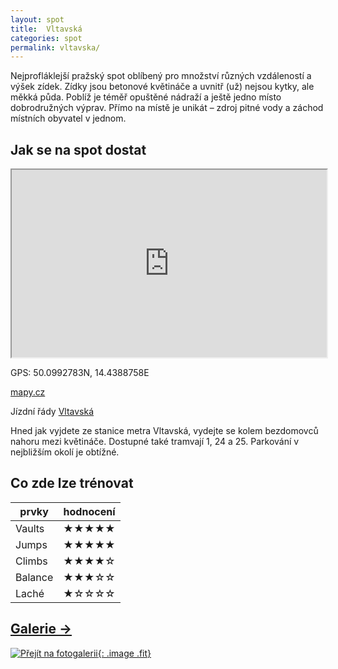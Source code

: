 ```yaml
---
layout: spot
title:  Vltavská
categories: spot
permalink: vltavska/
---
```


Nejprofláklejší pražský spot oblíbený pro množství různých vzdáleností a výšek zídek. Zídky jsou betonové květináče a uvnitř (už) nejsou kytky, ale měkká půda. Poblíž je téměř opuštěné nádraží a ještě jedno místo dobrodružných výprav. Přímo na místě je unikát – zdroj pitné vody a záchod místních obyvatel v jednom.

## Jak se na spot dostat

<iframe width="100%" height="300" src="https://www.google.com/maps/embed/v1/place?zoom=14&q=50.0992783N, 14.4388758E&key=AIzaSyAZNXlZoYrkgR4P9ZNMlyukmqrnvc1hWXM"></iframe>

GPS: 50.0992783N, 14.4388758E

[mapy.cz](http://www.mapy.cz/s/kp7o)

Jízdní řády [Vltavská](http://jizdnirady.idnes.cz/pid/spojeni/?t=Vltavská)

Hned jak vyjdete ze stanice metra Vltavská, vydejte se kolem bezdomovců nahoru mezi květináče. Dostupné také tramvají 1, 24 a 25. Parkování v nejbližším okolí je obtížné.

## Co zde lze trénovat

| prvky          | hodnocení |
| -------------- | --------- |
| Vaults         | ★★★★★     |
| Jumps          | ★★★★★     |
| Climbs         | ★★★★☆     |
| Balance        | ★★★☆☆     |
| Laché          | ★☆☆☆☆     |

## [Galerie →](/galerie/vltavska)

[![Přejít na fotogalerii](https://lh3.googleusercontent.com/VJHY0bGoynAnnPLviITnGdLIxMl-4mMnD9c80ndGKEy0CROymai9jUnbLgDl5pj2DjDwXem_VBK-XVDiYCxDimUBqSRbhQb2rAbrzOuyWLc8MJaqDhlHTcld1LVyRqDzj5GiUT1B4f0crF-8NXouteGUSGOIgLO69Au5pGZWLCyDxj7TqczHT404qas-ERldgiTEeRStUuVR8TX4skhq9TCttxNxfN5FwyzhXpHAHmxigHFd7Y2Pl9dZ9Bj95FKGiNOTp84ZIrmWa7nBZg69xEMb5ECX20p6LqaGk1iuOtngVK6ye_iDhZqhYVKohKT4zRCkmdSF9zj6B0A8a1BrDjwGuLqf-Bj1xvoI799JgWv6XiD9JcFOZ9uKzxKfLkJwZlSmiE-fXoYORpX_UF7KiSrYtVNimyWmC6TirqPmvvUBUWhBuAlnoruaqlR_hK5FfW9u31DsNYxO7uwxDNf6gQqciZBeYkZ55Mf8n2o9Dn0j01pTKgTTOFDkJVXRuAVlE1fnC_qrKnvi7044CAemYrNcaqjdF2_lThLR2HGIHawlkIGFXsVxcey_mxK8MiJpIIMk=w950-h713-no){: .image .fit}](/galerie/vltavska)

<link rel="image_src" href="https://lh3.googleusercontent.com/VJHY0bGoynAnnPLviITnGdLIxMl-4mMnD9c80ndGKEy0CROymai9jUnbLgDl5pj2DjDwXem_VBK-XVDiYCxDimUBqSRbhQb2rAbrzOuyWLc8MJaqDhlHTcld1LVyRqDzj5GiUT1B4f0crF-8NXouteGUSGOIgLO69Au5pGZWLCyDxj7TqczHT404qas-ERldgiTEeRStUuVR8TX4skhq9TCttxNxfN5FwyzhXpHAHmxigHFd7Y2Pl9dZ9Bj95FKGiNOTp84ZIrmWa7nBZg69xEMb5ECX20p6LqaGk1iuOtngVK6ye_iDhZqhYVKohKT4zRCkmdSF9zj6B0A8a1BrDjwGuLqf-Bj1xvoI799JgWv6XiD9JcFOZ9uKzxKfLkJwZlSmiE-fXoYORpX_UF7KiSrYtVNimyWmC6TirqPmvvUBUWhBuAlnoruaqlR_hK5FfW9u31DsNYxO7uwxDNf6gQqciZBeYkZ55Mf8n2o9Dn0j01pTKgTTOFDkJVXRuAVlE1fnC_qrKnvi7044CAemYrNcaqjdF2_lThLR2HGIHawlkIGFXsVxcey_mxK8MiJpIIMk=w950-h713-no" />
